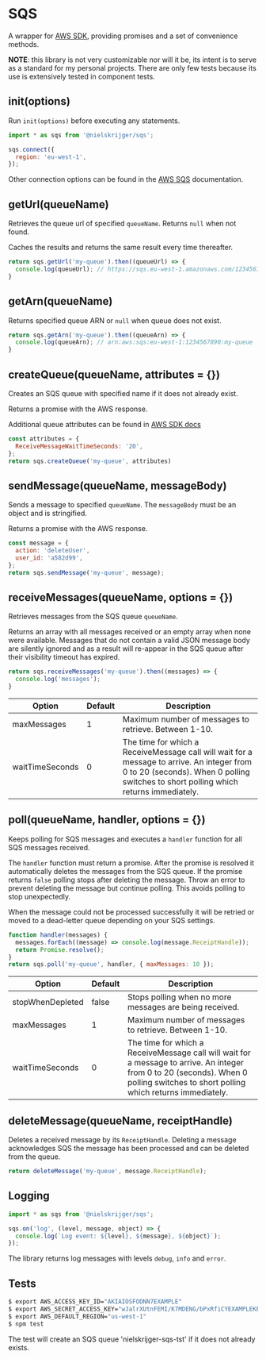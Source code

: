 # SQS

A wrapper for [AWS SDK](http://docs.aws.amazon.com/AWSJavaScriptSDK/latest/AWS/SQS.html), providing promises and a set of convenience methods.

**NOTE**: this library is not very customizable nor will it be, its intent is to serve as a standard for my personal projects. There are only few tests because its use is extensively tested in component tests.

## init(options)

Run `init(options)` before executing any statements.

```js
import * as sqs from '@nielskrijger/sqs';

sqs.connect({
  region: 'eu-west-1',
});
```

Other connection options can be found in the [AWS SQS](http://docs.aws.amazon.com/AWSJavaScriptSDK/latest/AWS/SQS.html) documentation.

## getUrl(queueName)

Retrieves the queue url of specified `queueName`. Returns `null` when not found.

Caches the results and returns the same result every time thereafter.

```js
return sqs.getUrl('my-queue').then((queueUrl) => {
  console.log(queueUrl); // https://sqs.eu-west-1.amazonaws.com/1234567890/my-queue
}
```

## getArn(queueName)

Returns specified queue ARN or `null` when queue does not exist.

```js
return sqs.getArn('my-queue').then((queueArn) => {
  console.log(queueArn); // arn:aws:sqs:eu-west-1:1234567890:my-queue
}
```

## createQueue(queueName, attributes = {})

Creates an SQS queue with specified name if it does not already exist.

Returns a promise with the AWS response.

Additional queue attributes can be found in [AWS SDK docs](http://docs.aws.amazon.com/AWSJavaScriptSDK/latest/AWS/SQS.html)

```js
const attributes = {
  ReceiveMessageWaitTimeSeconds: '20',
};
return sqs.createQueue('my-queue', attributes)
```

## sendMessage(queueName, messageBody)

Sends a message to specified `queueName`. The `messageBody` must be an object and is stringified.

Returns a promise with the AWS response.

```js
const message = {
  action: 'deleteUser',
  user_id: 'a582d99',
};
return sqs.sendMessage('my-queue', message);
```

## receiveMessages(queueName, options = {})

Retrieves messages from the SQS queue `queueName`.

Returns an array with all messages received or an empty array when none were available. Messages that do not contain a valid JSON message body are silently ignored and as a result will re-appear in the SQS queue after their visibility timeout has expired.

```js
return sqs.receiveMessages('my-queue').then((messages) => {
  console.log('messages');
}
```

Option          | Default | Description
----------------|---------|-----------------------------
maxMessages     |       1 | Maximum number of messages to retrieve. Between 1-10.
waitTimeSeconds |       0 | The time for which a ReceiveMessage call will wait for a message to arrive. An integer from 0 to 20 (seconds). When 0 polling switches to short polling which returns immediately.

## poll(queueName, handler, options = {})

Keeps polling for SQS messages and executes a `handler` function for all SQS messages received.

The `handler` function must return a promise. After the promise is resolved it automatically deletes the messages from the SQS queue. If the promise returns `false` polling stops after deleting the message. Throw an error to prevent deleting the message but continue polling. This avoids polling to stop unexpectedly.

When the message could not be processed successfully it will be retried or moved to a dead-letter queue depending on your SQS settings.

```js
function handler(messages) {
  messages.forEach((message) => console.log(message.ReceiptHandle));
  return Promise.resolve();
}
return sqs.poll('my-queue', handler, { maxMessages: 10 });
```

Option           | Default | Description
-----------------|---------|-----------------------------
stopWhenDepleted |   false | Stops polling when no more messages are being received.
maxMessages      |       1 | Maximum number of messages to retrieve. Between 1-10.
waitTimeSeconds  |       0 | The time for which a ReceiveMessage call will wait for a message to arrive. An integer from 0 to 20 (seconds). When 0 polling switches to short polling which returns immediately.

## deleteMessage(queueName, receiptHandle)

Deletes a received message by its `ReceiptHandle`. Deleting a message acknowledges SQS the message has been processed and can be deleted from the queue.

```js
return deleteMessage('my-queue', message.ReceiptHandle);
```

## Logging

```js
import * as sqs from '@nielskrijger/sqs';

sqs.on('log', (level, message, object) => {
  console.log(`Log event: ${level}, ${message}, ${object}`);
});
```

The library returns log messages with levels `debug`, `info` and `error`.

## Tests

```sh
$ export AWS_ACCESS_KEY_ID="AKIAIOSFODNN7EXAMPLE"
$ export AWS_SECRET_ACCESS_KEY="wJalrXUtnFEMI/K7MDENG/bPxRfiCYEXAMPLEKEY"
$ export AWS_DEFAULT_REGION="us-west-1"
$ npm test
```

The test will create an SQS queue 'nielskrijger-sqs-tst' if it does not already exists.
